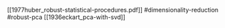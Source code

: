 [[1977huber_robust-statistical-procedures.pdf]]
#dimensionality-reduction #robust-pca
[[1936eckart_pca-with-svd]]
